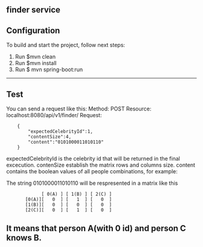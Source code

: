 **finder service**
---

## Configuration

To build and start the project, follow next steps:

1. Run $mvn clean
2. Run $mvn install
3. Run $ mvn spring-boot:run 

---

## Test

You can send a request like this:
Method: POST
Resource: localhost:8080/api/v1/finder/
Request:
```
	{
		"expectedCelebrityId":1,
		"contentSize":4,
		"content":"0101000011010110"
	}
```
expectedCelebrityId is the celebrity id that will be returned in the final excecution.
contenSize establish the matrix rows and columns size.
content contains the boolean values of all people combinations, for example:

The string 0101000011010110 will be respresented in a matrix like this
```
		     [ 0(A) ] [ 1(B) ] [ 2(C) ]
	   [0(A)][   0  ] [   1  ] [   0  ]
	   [1(B)][   0  ] [   0  ] [   0  ]
	   [2(C)][   0  ] [	  1  ] [   0  ]
```
It means that person A(with 0 id) and person C knows B.
---

